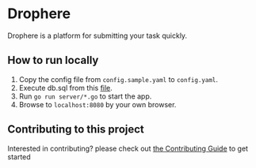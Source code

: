# Drophere
Drophere is a platform for submitting your task quickly.

## How to run locally
1. Copy the config file from ``config.sample.yaml`` to ``config.yaml``.
2. Execute db.sql from this [file][migration-file].
3. Run ``go run server/*.go`` to start the app.
4. Browse to ``localhost:8080`` by your own browser.

## Contributing to this project
Interested in contributing? please check out [the Contributing Guide](CONTRIBUTING.md) to get started

[migration-file]: files/sql/db.sql
